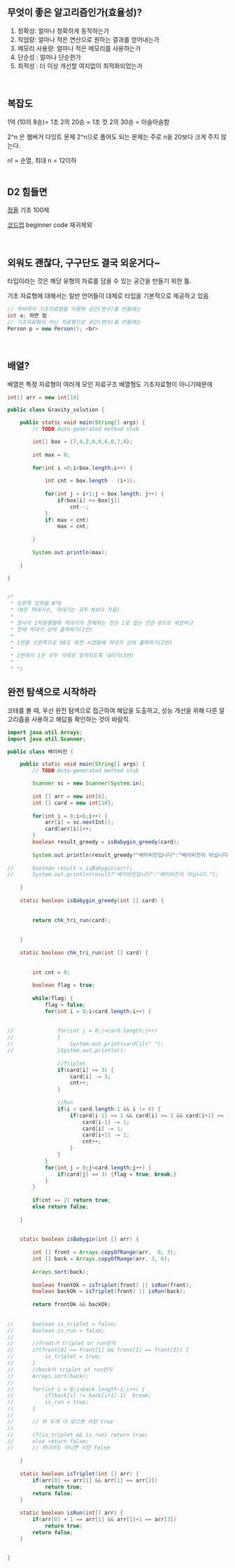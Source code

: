 ## 무엇이 좋은 알고리즘인가(효율성)?
  1. 정확성: 얼마나 정확하게 동작하는가
  2. 작업량: 얼마나 적은 연산으로 원하는 결과를 얻어내는가
  3. 메모리 사용량: 얼마나 적은 메모리를 사용하는가
  4. 단순성 : 얼마나 단순한가
  5. 최적성 : 더 이상 개선할 여지없이 최적화되었는가<br>
<br>

## 복잡도
1억 (10의 8승)= 1초
2의 20승 = 1초 컷
2의 30승 = 아슬아슬함 

2^n 은 햄버거 다잉트 문제
2^n으로 풀어도 되는 문제는
주로 n을 20보다 크게 주지 않는다.

n! = 순열, 최대 n = 12이하<br>
<br>

## D2 힘들면
[정올](http://jungol.co.kr/bbs/board.php?bo_table=pbank&sca=20) 기초 100제

[코드업](https://codeup.kr/problemsetsol.php) beginner code 재귀제외<br>

<br>

## 외워도 괜찮다, 구구단도 결국 외운거다~

타입이라는 것은 해당 유형의 자료를 담을 수 있는 공간을 만들기 위한 틀.

기초 자료형에 대해서는 일반 언어들이 대체로 타입을 기본적으로 제공하고 있음.

```java
// 자바에서 기초자료형을 이용해 공간(변수)를 만들때는
int a; 하면 됨
// 기초자료형이 아닌 자료형으로 공간(변수)를 만들때는
Person p = new Person(); <br>
```

<br>

## 배열?

배열은 특정 자료형이 여러개 모인 자료구조
배열형도 기초자료형이 아니기때문에 

``` java
int[] arr = new int[10]
```


``` java
public class Gravity_solution {

	public static void main(String[] args) {
		// TODO Auto-generated method stub

		int[] box = {7,4,2,0,0,6,0,7,0};
		
		int max = 0;
		
		for(int i =0;i<box.length;i++) {
			
			int cnt = box.length - (i+1);
			
			for(int j = i+1;j < box.length; j++) {
				if(box[i] <= box[j])
					cnt--;
			}
			if( max < cnt)
				max = cnt;
			
		}
		
		System.out.println(max);
		
	}

}


/*
 * 오른쪽 입력을 N*N
 * (N은 막대기수, 막대기는 모두 N보다 작음)
 * 
 * 정사각 2차원행렬에 막대기가 존해하는 칸은 1로 없는 칸은 0으로 저장하고
 * 현재 막대기 상태 출력하기(1번)
 * 
 * 1번을 오른쪽으로 90도 회전 시켰을때 막대기 상태 출력하기(2번)
 * 
 * 2번에서 1은 모두 아래로 밀착되도록 내리기(3번)
 * 
 * */

```

## 완전 탐색으로 시작하라

코테를 볼 때, 우선 완전 탐색으로 접근하여 해답을 도출하고, 성능 개선을 위해 다른 알고리즘을 사용하고 해답을 확인하는 것이 바람직.

``` java
import java.util.Arrays;
import java.util.Scanner;

public class 베이비진 {

	public static void main(String[] args) {
		// TODO Auto-generated method stub

		Scanner sc = new Scanner(System.in);
				
		int [] arr = new int[6];
		int [] card = new int[10];
		
		for(int i = 0;i<6;i++) {
			arr[i] = sc.nextInt();
			card[arr[i]]++;
		}
		boolean result_greedy = isBabygin_greedy(card);
		
		System.out.println(result_greedy?"베이비진입니다":"베이비진이 아닙니다.");
		
//		boolean result = isBabygin(arr);
//		System.out.println(result?"베이비진입니다":"베이비진이 아닙니다.");
		
	}
	
	static boolean isBabygin_greedy(int [] card) {
		
		
		return chk_tri_run(card);
		
		
	}
	
	static boolean chk_tri_run(int [] card) {
		
		
		int cnt = 0;
		
		boolean flag = true;
	
		while(flag) {
			flag = false;
			for(int i = 0;i<card.length;i++) {
				
				
//				for(int j = 0;j<card.length;j++)
//				{
//					System.out.print(card[j]+" ");		
//				}System.out.println();
			
				//Triplet
				if(card[i] >= 3) {
					card[i] -= 3;
					cnt++;
				}
							
				//Run
				if(i < card.length-1 && i != 0) {
					if(card[i-1] >= 1 && card[i] >= 1 && card[i+1] >= 1) {
						card[i-1] -= 1;
						card[i] -= 1;
						card[i+1] -= 1;
						cnt++;
					}
				}			
			}
			for(int j = 0;j<card.length;j++) {
				if(card[j] == 3) {flag = true; break;}
			}
		}
		
		if(cnt == 2) return true;
		else return false;
		
	}
	
	
	static boolean isBabygin(int [] arr) {
		
		int [] front = Arrays.copyOfRange(arr,  0, 3);
		int [] back = Arrays.copyOfRange(arr, 3, 6);
		
		Arrays.sort(back);
		
		boolean frontOk = isTriplet(front) || isRun(front);
		boolean backOk = isTriplet(front) || isRun(back);
		
		return frontOk && backOk;
		
		
//		boolean is_triplet = false;
//		boolean is_run = false;
//		
//		//front가 triplet or run인지
//		if(front[0] == front[1] && front[1] == front[2]) {
//			is_triplet = true;
//		}				
//		//back이 triplet of run인지
//		Arrays.sort(back);
//		
//		for(int i = 0;i<back.length-1;i++) {
//			if(back[i] != back[i+1]-1)	break;
//			is_run = true;
//		}
//		
//		// 위 두개 다 맞으면 리턴 true
//		
//		if(is_triplet && is_run) return true;
//		else return false;
//		// 하나라도 아니면 리턴 False
		
	}
	
	static boolean isTriplet(int [] arr) {
		if(arr[0] == arr[1] && arr[1] == arr[2])
			return true;
		return false;
	}
	
	static boolean isRun(int[] arr) {
		if(arr[0] + 1 == arr[1] && arr[1]+1 == arr[2])
			return true;
		return false;
	}
	

}

```


